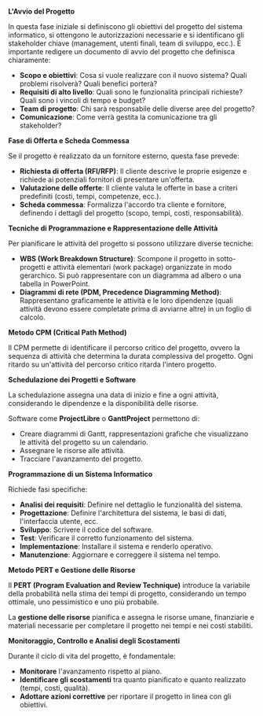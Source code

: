 **L'Avvio del Progetto**

  
In questa fase iniziale si definiscono gli obiettivi del progetto del sistema informatico, si ottengono le autorizzazioni necessarie e si identificano gli stakeholder chiave (management, utenti finali, team di sviluppo, ecc.). È importante redigere un documento di avvio del progetto che definisca chiaramente:

  

- **Scopo e obiettivi**: Cosa si vuole realizzare con il nuovo sistema? Quali problemi risolverà? Quali benefici porterà?
- **Requisiti di alto livello**: Quali sono le funzionalità principali richieste? Quali sono i vincoli di tempo e budget?
- **Team di progetto**: Chi sarà responsabile delle diverse aree del progetto?
- **Comunicazione**: Come verrà gestita la comunicazione tra gli stakeholder?

  

**Fase di Offerta e Scheda Commessa**

  

Se il progetto è realizzato da un fornitore esterno, questa fase prevede:

  

- **Richiesta di offerta (RFI/RFP)**: Il cliente descrive le proprie esigenze e richiede ai potenziali fornitori di presentare un'offerta.
- **Valutazione delle offerte**: Il cliente valuta le offerte in base a criteri predefiniti (costi, tempi, competenze, ecc.).
- **Scheda commessa**: Formalizza l'accordo tra cliente e fornitore, definendo i dettagli del progetto (scopo, tempi, costi, responsabilità).

  

**Tecniche di Programmazione e Rappresentazione delle Attività**

  

Per pianificare le attività del progetto si possono utilizzare diverse tecniche:

  

- **WBS (Work Breakdown Structure)**: Scompone il progetto in sotto-progetti e attività elementari (work package) organizzate in modo gerarchico. Si può rappresentare con un diagramma ad albero o una tabella in PowerPoint.
- **Diagrammi di rete (PDM, Precedence Diagramming Method)**: Rappresentano graficamente le attività e le loro dipendenze (quali attività devono essere completate prima di avviarne altre) in un foglio di calcolo.

  

**Metodo CPM (Critical Path Method)**

  

Il CPM permette di identificare il percorso critico del progetto, ovvero la sequenza di attività che determina la durata complessiva del progetto. Ogni ritardo su un'attività del percorso critico ritarda l'intero progetto.

  

**Schedulazione dei Progetti e Software**

  

La schedulazione assegna una data di inizio e fine a ogni attività, considerando le dipendenze e la disponibilità delle risorse.

  

Software come **ProjectLibre** o **GanttProject** permettono di:

  

- Creare diagrammi di Gantt, rappresentazioni grafiche che visualizzano le attività del progetto su un calendario.
- Assegnare le risorse alle attività.
- Tracciare l'avanzamento del progetto.

  

**Programmazione di un Sistema Informatico**

  

Richiede fasi specifiche:

  

- **Analisi dei requisiti**: Definire nel dettaglio le funzionalità del sistema.
- **Progettazione**: Definire l'architettura del sistema, le basi di dati, l'interfaccia utente, ecc.
- **Sviluppo**: Scrivere il codice del software.
- **Test**: Verificare il corretto funzionamento del sistema.
- **Implementazione**: Installare il sistema e renderlo operativo.
- **Manutenzione**: Aggiornare e correggere il sistema nel tempo.

  

**Metodo PERT e Gestione delle Risorse**

  

Il **PERT (Program Evaluation and Review Technique)** introduce la variabile della probabilità nella stima dei tempi di progetto, considerando un tempo ottimale, uno pessimistico e uno più probabile.

  

La **gestione delle risorse** pianifica e assegna le risorse umane, finanziarie e materiali necessarie per completare il progetto nei tempi e nei costi stabiliti.

  

**Monitoraggio, Controllo e Analisi degli Scostamenti**

  

Durante il ciclo di vita del progetto, è fondamentale:

  

- **Monitorare** l'avanzamento rispetto al piano.
- **Identificare gli scostamenti** tra quanto pianificato e quanto realizzato (tempi, costi, qualità).
- **Adottare azioni correttive** per riportare il progetto in linea con gli obiettivi.